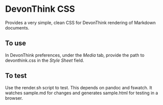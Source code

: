 # DevonThink CSS

Provides a very simple, clean CSS for DevonThink rendering of Markdown
documents.

## To use

In DevonThink preferences, under the *Media* tab, provide the path to
devonthink.css in the *Style Sheet* field.

## To test

Use the render.sh script to test. This depends on pandoc and fswatch. It watches
sample.md for changes and generates sample.html for testing in a browser.